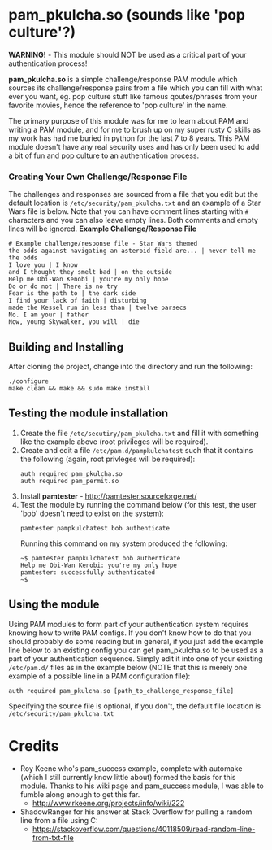# pam_pkulcha.so (sounds like 'pop culture'?)
**WARNING!** - This module should NOT be used as a critical part of your authentication process!

**pam_pkulcha.so** is a simple challenge/response PAM module which sources its challenge/response pairs from a file which you can fill with what ever you want, eg. pop culture stuff like famous qoutes/phrases from your favorite movies, hence the reference to 'pop culture' in the name.

The primary purpose of this module was for me to learn about PAM and writing a PAM module, and for me to brush up on my super rusty C skills as my work has had me buried in python for the last 7 to 8 years. This PAM module doesn't have any real security uses and has only been used to add a bit of fun and pop culture to an authentication process.

### Creating Your Own Challenge/Response File
The challenges and responses are sourced from a file that you edit but the default location is `/etc/security/pam_pkulcha.txt` and an example of a Star Wars file is below. Note that you can have comment lines starting with `#` characters and you can also leave empty lines. Both comments and empty lines will be ignored.
**Example Challenge/Response File**
```
# Example challenge/response file - Star Wars themed
the odds against navigating an asteroid field are... | never tell me the odds
I love you | I know
and I thought they smelt bad | on the outside
Help me Obi-Wan Kenobi | you're my only hope
Do or do not | There is no try
Fear is the path to | the dark side
I find your lack of faith | disturbing
made the Kessel run in less than | twelve parsecs
No. I am your | father
Now, young Skywalker, you will | die
```

## Building and Installing
After cloning the project, change into the directory and run the following:
```
./configure
make clean && make && sudo make install
```

## Testing the module installation
1. Create the file `/etc/secutiry/pam_pkulcha.txt` and fill it with something like the example above (root privileges will be required).
1. Create and edit a file `/etc/pam.d/pampkulchatest` such that it contains the following (again, root privleges will be required):
    ```
    auth required pam_pkulcha.so
    auth required pam_permit.so
    ```
1. Install **pamtester** - http://pamtester.sourceforge.net/
1. Test the module by running the command below (for this test, the user 'bob' doesn't need to exist on the system):
    ```
    pamtester pampkulchatest bob authenticate
    ```
    Running this command on my system produced the following:
    ```
    ~$ pamtester pampkulchatest bob authenticate
    Help me Obi-Wan Kenobi: you're my only hope
    pamtester: successfully authenticated
    ~$
    ```

## Using the module
Using PAM modules to form part of your authentication system requires knowing how to write PAM configs. If you don't know how to do that you should probably do some reading but in general, if you just add the example line below to an existing config you can get pam\_pkulcha.so to be used as a part of your authentication sequence. Simply edit it into one of your existing `/etc/pam.d/` files as in the example below (NOTE that this is merely one example of a possible line in a PAM configuration file):
```
auth required pam_pkulcha.so [path_to_challenge_response_file]
```
Specifying the source file is optional, if you don't, the default file location is `/etc/security/pam_pkulcha.txt`

# Credits
* Roy Keene who's pam_success example, complete with automake (which I still  currently know little about) formed the basis for this module. Thanks to his wiki page and pam_success module, I was able to fumble along enough to get this far.  
  * http://www.rkeene.org/projects/info/wiki/222
* ShadowRanger for his answer at Stack Overflow for pulling a random line from a file using C:  
  * https://stackoverflow.com/questions/40118509/read-random-line-from-txt-file
